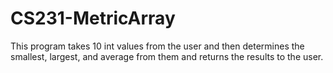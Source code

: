 # CS231-MetricArray
This program takes 10 int values from the user and then determines the smallest, largest, and average from them and returns the results to the user.
